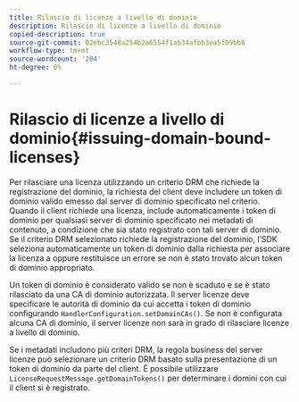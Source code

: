 ```yaml
---
title: Rilascio di licenze a livello di dominio
description: Rilascio di licenze a livello di dominio
copied-description: true
source-git-commit: 02ebc3548a254b2a6554f1ab34afbb3ea5f09bb8
workflow-type: tm+mt
source-wordcount: '204'
ht-degree: 0%

---
```


# Rilascio di licenze a livello di dominio{#issuing-domain-bound-licenses}

Per rilasciare una licenza utilizzando un criterio DRM che richiede la registrazione del dominio, la richiesta del client deve includere un token di dominio valido emesso dal server di dominio specificato nel criterio. Quando il client richiede una licenza, include automaticamente i token di dominio per qualsiasi server di dominio specificato nei metadati di contenuto, a condizione che sia stato registrato con tali server di dominio. Se il criterio DRM selezionato richiede la registrazione del dominio, l’SDK seleziona automaticamente un token di dominio dalla richiesta per associare la licenza a oppure restituisce un errore se non è stato trovato alcun token di dominio appropriato.

Un token di dominio è considerato valido se non è scaduto e se è stato rilasciato da una CA di dominio autorizzata. Il server licenze deve specificare le autorità di dominio da cui accetta i token di dominio configurando `HandlerConfiguration.setDomainCAs()`. Se non è configurata alcuna CA di dominio, il server licenze non sarà in grado di rilasciare licenze a livello di dominio.

Se i metadati includono più criteri DRM, la regola business del server licenze può selezionare un criterio DRM basato sulla presentazione di un token di dominio da parte del client. È possibile utilizzare `LicenseRequestMessage.getDomainTokens()` per determinare i domini con cui il client si è registrato.
